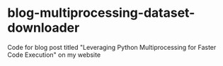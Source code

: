 # blog-multiprocessing-dataset-downloader
 Code for blog post titled "Leveraging Python Multiprocessing for Faster Code Execution" on my website
